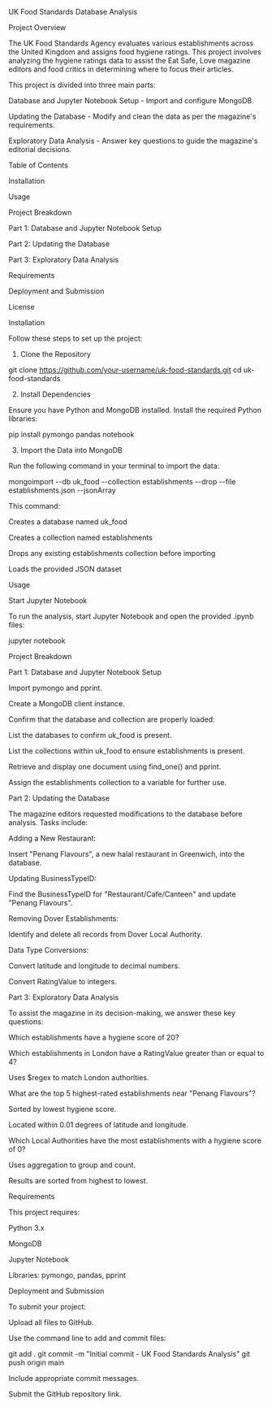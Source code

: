 UK Food Standards Database Analysis

Project Overview

The UK Food Standards Agency evaluates various establishments across the United Kingdom and assigns food hygiene ratings. This project involves analyzing the hygiene ratings data to assist the Eat Safe, Love magazine editors and food critics in determining where to focus their articles.

This project is divided into three main parts:

Database and Jupyter Notebook Setup - Import and configure MongoDB.

Updating the Database - Modify and clean the data as per the magazine's requirements.

Exploratory Data Analysis - Answer key questions to guide the magazine's editorial decisions.

Table of Contents

Installation

Usage

Project Breakdown

Part 1: Database and Jupyter Notebook Setup

Part 2: Updating the Database

Part 3: Exploratory Data Analysis

Requirements

Deployment and Submission

License

Installation

Follow these steps to set up the project:

1. Clone the Repository

git clone https://github.com/your-username/uk-food-standards.git
cd uk-food-standards

2. Install Dependencies

Ensure you have Python and MongoDB installed. Install the required Python libraries:

pip install pymongo pandas notebook

3. Import the Data into MongoDB

Run the following command in your terminal to import the data:

mongoimport --db uk_food --collection establishments --drop --file establishments.json --jsonArray

This command:

Creates a database named uk_food

Creates a collection named establishments

Drops any existing establishments collection before importing

Loads the provided JSON dataset

Usage

Start Jupyter Notebook

To run the analysis, start Jupyter Notebook and open the provided .ipynb files:

jupyter notebook

Project Breakdown

Part 1: Database and Jupyter Notebook Setup

Import pymongo and pprint.

Create a MongoDB client instance.

Confirm that the database and collection are properly loaded:

List the databases to confirm uk_food is present.

List the collections within uk_food to ensure establishments is present.

Retrieve and display one document using find_one() and pprint.

Assign the establishments collection to a variable for further use.

Part 2: Updating the Database

The magazine editors requested modifications to the database before analysis. Tasks include:

Adding a New Restaurant:

Insert "Penang Flavours", a new halal restaurant in Greenwich, into the database.

Updating BusinessTypeID:

Find the BusinessTypeID for "Restaurant/Cafe/Canteen" and update "Penang Flavours".

Removing Dover Establishments:

Identify and delete all records from Dover Local Authority.

Data Type Conversions:

Convert latitude and longitude to decimal numbers.

Convert RatingValue to integers.

Part 3: Exploratory Data Analysis

To assist the magazine in its decision-making, we answer these key questions:

Which establishments have a hygiene score of 20?

Which establishments in London have a RatingValue greater than or equal to 4?

Uses $regex to match London authorities.

What are the top 5 highest-rated establishments near "Penang Flavours"?

Sorted by lowest hygiene score.

Located within 0.01 degrees of latitude and longitude.

Which Local Authorities have the most establishments with a hygiene score of 0?

Uses aggregation to group and count.

Results are sorted from highest to lowest.

Requirements

This project requires:

Python 3.x

MongoDB

Jupyter Notebook

Libraries: pymongo, pandas, pprint

Deployment and Submission

To submit your project:

Upload all files to GitHub.

Use the command line to add and commit files:

git add .
git commit -m "Initial commit - UK Food Standards Analysis"
git push origin main

Include appropriate commit messages.

Submit the GitHub repository link.
